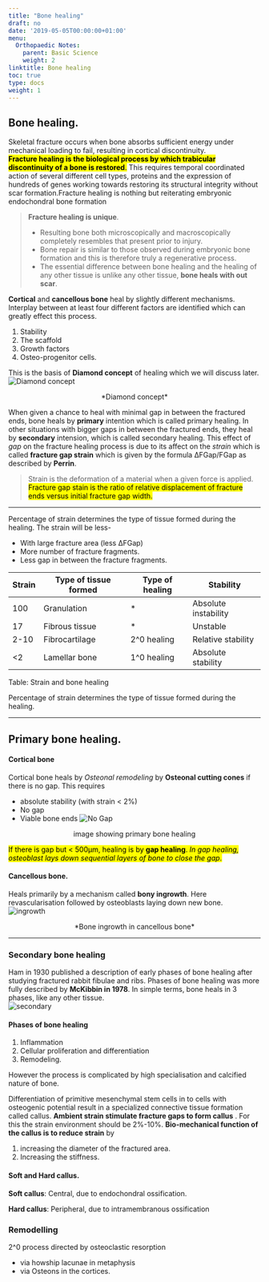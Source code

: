 ```yaml
---
title: "Bone healing"
draft: no
date: '2019-05-05T00:00:00+01:00'
menu:
  Orthopaedic Notes:
    parent: Basic Science
    weight: 2
linktitle: Bone healing
toc: true
type: docs
weight: 1
---
```

## Bone healing. 

Skeletal fracture occurs when bone absorbs sufficient energy under mechanical loading to fail, resulting in cortical discontinuity.   
<mark> **Fracture healing is the biological process by which trabicular discontinuity of a bone is restored**.</mark> This requires temporal coordinated action of several different cell types, proteins and  the expression of hundreds of genes working towards restoring its structural integrity without scar formation.Fracture healing is nothing but reiterating embryonic endochondral bone formation
>**Fracture healing is unique**. 
>* Resulting bone both microscopically and macroscopically completely resembles that present prior to injury. 
>* Bone repair is similar to those observed during embryonic bone formation and this is therefore truly a regenerative process.
>* The essential difference between bone healing and the healing of any other tissue is unlike any other tissue, **bone heals with out scar**.    
 
**Cortical** and **cancellous bone** heal by slightly different mechanisms.  Interplay between at least four different factors  are identified which can greatly effect this process.   

1. Stability
2. The scaffold
3. Growth factors
4. Osteo-progenitor cells. 

This is the basis of **Diamond concept** of healing which we will discuss later.  
![Diamond concept](/img/Diamond.png/) 
<center>*Diamond concept*</center>

When given a chance to heal with minimal gap in between the fractured ends, bone heals by **primary** intention which is called primary healing. In other situations with bigger gaps in between the fractured ends, they heal by **secondary** intension, which is called secondary healing. This effect of *gap* on the fracture healing process is due to its affect on the *strain* which is called **fracture gap strain** which is given by the formula ∆FGap/FGap as described by **Perrin**.  
>Strain is the deformation of a material when a given force is applied. <mark>Fracture gap stain is the ratio of relative displacement of fracture ends versus initial fracture gap width.</mark> 

---------

Percentage of strain determines the type of tissue formed during the healing.
The strain will be less-
* With large fracture area (less ∆FGap)
* More number of fracture fragments.
* Less gap in between the fracture fragments.

|Strain|Type of tissue formed|Type of healing|Stability|
|-|-|-|-|
100|Granulation| * |Absolute instability
17|Fibrous tissue| * |Unstable
2-10|Fibrocartilage|2^0 healing|Relative stability
<2|Lamellar bone|1^0 healing|Absolute stability
Table: Strain and bone healing


Percentage of strain determines the type of tissue formed during the healing.   

--------


## Primary bone healing. 

#### Cortical bone
Cortical bone heals by *Osteonal remodeling* by **Osteonal cutting cones** if there is no gap. This requires 
* absolute stability (with strain < 2%)
* No gap
* Viable bone ends
![No Gap](/img/Gap.png)

<center>image showing primary bone healing</center>

<mark>If there is gap but < 500µm, healing is by **gap healing**. *In gap healing, osteoblast lays down sequential layers of bone to close the gap*.</mark> 

#### Cancellous bone. 
Heals primarily by a mechanism called **bony ingrowth**. Here revascularisation followed by osteoblasts laying down new bone.
![ingrowth](/img/ingrowth.png)
<center>*Bone ingrowth in cancellous bone*</center>

---------
### Secondary bone healing
Ham in 1930 published a description of early phases of bone healing after studying fractured rabbit fibulae and ribs. Phases of bone healing was more fully described by **McKibbin in 1978**. In simple terms, bone heals in 3 phases, like any other tissue.  
![secondary](/img/secondary.png)

#### Phases of bone healing
1. Inflammation 
2. Cellular proliferation and differentiation 
3. Remodeling. 

However the process is complicated by high specialisation and calcified nature of bone.

Differentiation of primitive mesenchymal stem cells in to cells with osteogenic potential result in a specialized connective tissue formation called callus. **Ambient strain stimulate fracture gaps to form callus** . For this the strain environment should be 2%-10%. **Bio-mechanical function of the callus is to reduce strain**  by
1. increasing the diameter of the fractured area.
2. Increasing the stiffness.  
#### Soft and Hard callus. 
**Soft callus**: Central, due to endochondral ossification.  

**Hard callus**: Peripheral, due to  intramembranous ossification 
### Remodelling
2^0 process directed by osteoclastic resorption
* via howship lacunae in metaphysis 
* via Osteons  in the cortices.

